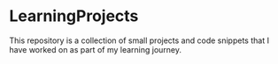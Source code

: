 # LearningProjects
This repository is a collection of small projects and code snippets that I have worked on as part of my learning journey.
